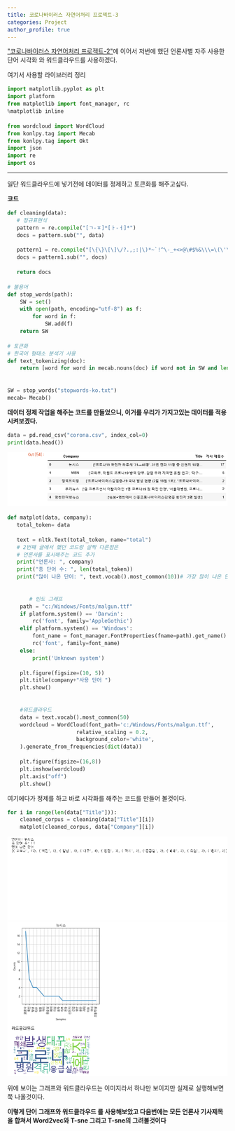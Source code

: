 ```yaml
---
title: 코로나바이러스 자연어처리 프로젝트-3
categories: Project
author_profile: true
---
```


["코로나바이러스 자연어처리 프로젝트-2"]("https://youyoungnam.github.io/project/project2/")에 이어서 저번에 했던 언론사별 자주 사용한 단어 시각화 와 워드클라우드를 사용하겠다.

여기서 사용할 라이브러리 정리

```python
import matplotlib.pyplot as plt
import platform
from matplotlib import font_manager, rc
%matplotlib inline

from wordcloud import WordCloud
from konlpy.tag import Mecab
from konlpy.tag import Okt
import json
import re
import os
```

---
일단 워드클라우드에 넣기전에 데이터를 정제하고 토큰화를 해주고싶다. 

**코드**

```python
def cleaning(data):
   # 정규표현식
   pattern = re.compile("[ㄱ-ㅎ]*[ㅏ-ㅓ]*")
   docs = pattern.sub("", data)

   pattern1 = re.compile("[\{\}\[\]\/?.,;:|\)*~`!^\-_+<>@\#$%&\\\=\(\'\"]")
   docs = pattern1.sub("", docs)

   return docs

# 불용어
def stop_words(path):
    SW = set()
    with open(path, encoding="utf-8") as f:
        for word in f:
            SW.add(f)
    return SW

# 토큰화 
# 한국어 형태소 분석기 사용
def text_tokenizing(doc):
    return [word for word in mecab.nouns(doc) if word not in SW and len(word) > 1]


SW = stop_words("stopwords-ko.txt")
mecab= Mecab()
```
**데이터 정제 작업을 해주는 코드를 만들었으니, 이거를 우리가 가지고있는 데이터를 적용 시켜보겠다.**

```python
data = pd.read_csv("corona.csv", index_col=0)
print(data.head())
```
<img src="/assets/images/코로나3.png">



```python
def matplot(data, company):
   total_token= data

   text = nltk.Text(total_token, name="total")
   # 2번째 글에서 했던 코드랑 살짝 다른점은
   # 언론사를 표시해주는 코드 추가
   print("언론사: ", company)
   print("총 단어 수: ", len(total_token))
   print("많이 나온 단어: ", text.vocab().most_common(10))# 가장 많이 나온 단어 top10 10개만 뽑아본다.


       # 빈도 그래프
    path = "c:/Windows/Fonts/malgun.ttf"
    if platform.system() == 'Darwin':
        rc('font', family='AppleGothic')
    elif platform.system() == 'Windows':
        font_name = font_manager.FontProperties(fname=path).get_name()
        rc('font', family=font_name)
    else:
        print('Unknown system')

    plt.figure(figsize=(10, 5))
    plt.title(company+"사용 단어 ")
    plt.show()


    #워드클라우드
    data = text.vocab().most_common(50)
    wordcloud = WordCloud(font_path='c:/Windows/Fonts/malgun.ttf',
                      relative_scaling = 0.2,
                      background_color='white',
    ).generate_from_frequencies(dict(data))

    plt.figure(figsize=(16,8))
    plt.imshow(wordcloud)
    plt.axis("off")
    plt.show()
``` 

여기에다가 정제를 하고 바로 시각화를 해주는 코드를 만들어 볼것이다.


```python
for i in range(len(data["Title"])):
    cleaned_corpus = cleaning(data["Title"][i])
    matplot(cleaned_corpus, data["Company"][i])
```
<img src = "/assets/images/코코넛2.png">
<img src = "/assets/images/코코넛.png">

위에 보이는 그래프와 워드클라우드는 이미지라서 하나만 보이지만 실제로 실행해보면 쭉 나올것이다.


**이렇게 단어 그래프와 워드클라우드 를 사용해보았고 다음번에는 모든 언론사 기사제목을 합쳐서 Word2vec와  T-sne 그리고 T-sne의 그려볼것이다**